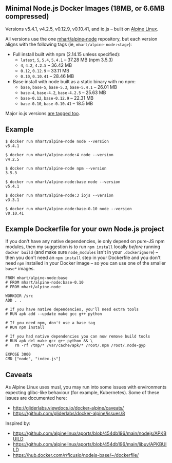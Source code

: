 Minimal Node.js Docker Images (18MB, or 6.6MB compressed)
---------------------------------------------------------

Versions v5.4.1, v4.2.5, v0.12.9, v0.10.41, and io.js – built on [Alpine Linux](https://alpinelinux.org/).

All versions use the one [mhart/alpine-node](https://hub.docker.com/r/mhart/alpine-node/) repository,
but each version aligns with the following tags (ie, `mhart/alpine-node:<tag>`):

- Full install built with npm (2.14.15 unless specified):
  - `latest`, `5`, `5.4`, `5.4.1` – 37.28 MB (npm 3.5.3)
  - `4`, `4.2`, `4.2.5` – 36.42 MB
  - `0.12`, `0.12.9` – 33.11 MB
  - `0.10`, `0.10.41` – 28.46 MB
- Base install with node built as a static binary with no npm:
  - `base`, `base-5`, `base-5.3`, `base-5.4.1` – 26.01 MB
  - `base-4`, `base-4.2`, `base-4.2.5` – 25.63 MB
  - `base-0.12`, `base-0.12.9` – 22.31 MB
  - `base-0.10`, `base-0.10.41` – 18.5 MB

Major io.js versions [are tagged too](https://hub.docker.com/r/mhart/alpine-node/tags/).

Example
-------

    $ docker run mhart/alpine-node node --version
    v5.4.1

    $ docker run mhart/alpine-node:4 node --version
    v4.2.5

    $ docker run mhart/alpine-node npm --version
    3.5.3

    $ docker run mhart/alpine-node:base node --version
    v5.4.1

    $ docker run mhart/alpine-node:3 iojs --version
    v3.3.1

    $ docker run mhart/alpine-node:base-0.10 node --version
    v0.10.41

Example Dockerfile for your own Node.js project
-----------------------------------------------

If you don't have any native dependencies, ie only depend on pure-JS npm
modules, then my suggestion is to run `npm install` locally *before* running
`docker build` (and make sure `node_modules` isn't in your `.dockerignore`) –
then you don't need an `npm install` step in your Dockerfile and you don't need
`npm` installed in your Docker image – so you can use one of the smaller
`base*` images.

    FROM mhart/alpine-node:base
    # FROM mhart/alpine-node:base-0.10
    # FROM mhart/alpine-node

    WORKDIR /src
    ADD . .

    # If you have native dependencies, you'll need extra tools
    # RUN apk add --update make gcc g++ python

    # If you need npm, don't use a base tag
    # RUN npm install

    # If you had native dependencies you can now remove build tools
    # RUN apk del make gcc g++ python && \
    #   rm -rf /tmp/* /var/cache/apk/* /root/.npm /root/.node-gyp

    EXPOSE 3000
    CMD ["node", "index.js"]

Caveats
-------

As Alpine Linux uses musl, you may run into some issues with environments
expecting glibc-like behaviour (for example, Kubernetes). Some of these issues
are documented here:

- http://gliderlabs.viewdocs.io/docker-alpine/caveats/
- https://github.com/gliderlabs/docker-alpine/issues/8

Inspired by:

- https://github.com/alpinelinux/aports/blob/454db196/main/nodejs/APKBUILD
- https://github.com/alpinelinux/aports/blob/454db196/main/libuv/APKBUILD
- https://hub.docker.com/r/ficusio/nodejs-base/~/dockerfile/
